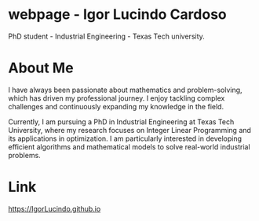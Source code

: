 # webpage - Igor Lucindo Cardoso
PhD student - Industrial Engineering - Texas Tech university.

# About Me
I have always been passionate about mathematics and problem-solving, which has driven my professional journey. I enjoy tackling complex challenges and continuously expanding my knowledge in the field.

Currently, I am pursuing a PhD in Industrial Engineering at Texas Tech University, where my research focuses on Integer Linear Programming and its applications in optimization. I am particularly interested in developing efficient algorithms and mathematical models to solve real-world industrial problems.

# Link
https://IgorLucindo.github.io